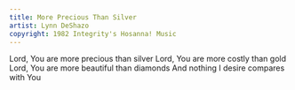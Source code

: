 ```yaml
---
title: More Precious Than Silver
artist: Lynn DeShazo
copyright: 1982 Integrity's Hosanna! Music
---
```


Lord, You are more precious than silver
Lord, You are more costly than gold
Lord, You are more beautiful than diamonds
And nothing I desire compares with You